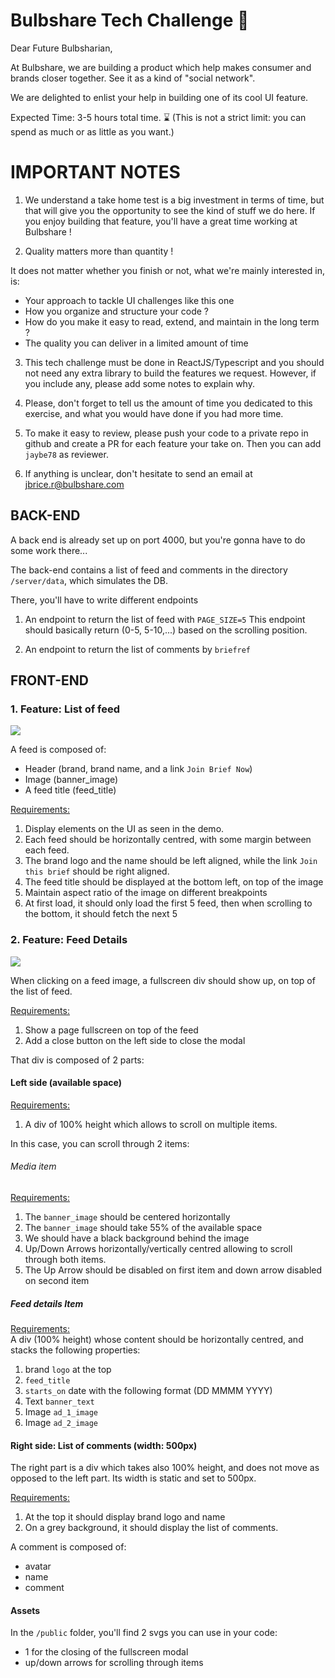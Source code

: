 # Bulbshare Tech Challenge 🦾

Dear Future Bulbsharian,

At Bulbshare, we are building a product which help makes consumer and brands closer together.
See it as a kind of "social network".

We are delighted to enlist your help in building one of its cool UI feature.

Expected Time: 3-5 hours total time. ⌛  (This is not a strict limit: you can spend as much or as little as you want.)

# IMPORTANT NOTES

1. We understand a take home test is a big investment in terms of time, but that will give you the opportunity
to see the kind of stuff we do here. If you enjoy building that feature, you'll have a great time working at Bulbshare !


2. Quality matters more than quantity !

It does not matter whether you finish or not, what we're mainly interested in, is:
  - Your approach to tackle UI challenges like this one
  - How you organize and structure your code ?
  - How do you make it easy to read, extend, and maintain in the long term ?
  - The quality you can deliver in a limited amount of time

3. This tech challenge must be done in ReactJS/Typescript and you should not need any extra library to build the features we request.
However, if you include any, please add some notes to explain why.

4. Please, don't forget to tell us the amount of time you dedicated to this exercise, and what you would have done if you had more time. 

5. To make it easy to review, please push your code to a private repo in github and create a PR for each feature your take on.
Then you can add `jaybe78` as reviewer.

7. If anything is unclear, don't hesitate to send an email at jbrice.r@bulbshare.com


## BACK-END

A back end is already set up on port 4000, but you're gonna have to do some work there...

The back-end contains a list of feed and comments in the directory `/server/data`, which simulates the DB.

There, you'll have to write different endpoints 
1. An endpoint to return the list of feed with `PAGE_SIZE=5`
This endpoint should basically return (0-5, 5-10,...) based on the scrolling position.

2. An endpoint to return the list of comments by `briefref`

## FRONT-END

### 1. Feature: List of feed  

![](https://media.giphy.com/media/7P6XLWZakSI4cmTYxc/giphy.gif)

A feed is composed of: 
- Header (brand, brand name, and a link `Join Brief Now`)
- Image (banner_image)
- A feed title (feed_title)


<u>Requirements:</u>

1. Display elements on the UI as seen in the demo.
2. Each feed should be horizontally centred, with some margin between each feed. 
3. The brand logo and the name should be left aligned, while the link `Join this brief` should be right aligned. 
4. The feed title should be displayed at the bottom left, on top of the image 
5. Maintain aspect ratio of the image on different breakpoints
6. At first load, it should only load the first 5 feed, then when scrolling to the bottom, it should fetch the next 5


### 2. Feature: Feed Details

![](https://media.giphy.com/media/ebEzgbew7OxqnRiDxl/giphy.gif)

When clicking on a feed image, a fullscreen div should show up, on top of the list of feed.

<u>Requirements:</u>
1. Show a page fullscreen on top of the feed
2. Add a close button on the left side to close the modal


That div is composed of 2 parts:

#### Left side (available space)

 <u>Requirements:</u>  
  1. A div of 100% height which allows to scroll on multiple items.
  
  In this case, you can scroll through 2 items:

###### Media item

   <u>Requirements:</u>
   1. The `banner_image` should be centered horizontally 
   2. The `banner_image` should take 55% of the available space
   3. We should have a black background behind the image
   4. Up/Down Arrows horizontally/vertically centred allowing to scroll through both items.
   5. The Up Arrow should be disabled on first item and down arrow disabled on second item
     
##### Feed details Item

  <u>Requirements:</u>  
  A div (100% height) whose content should be horizontally centred, and stacks the following properties:
   1. brand `logo` at the top 
   2. `feed_title`
   3. `starts_on` date with the following format (DD MMMM YYYY)
   4. Text `banner_text`
   5. Image `ad_1_image`
   6. Image `ad_2_image`


#### Right side: List of comments (width: 500px)

The right part is a div which takes also 100% height, and does not move as opposed to the left part.
Its width is static and set to 500px.

<u>Requirements:</u>
1. At the top it should display brand logo and name
2. On a grey background, it should display the list of comments.

A comment is composed of:
- avatar
- name
- comment

#### Assets

In the `/public` folder, you'll find 2 svgs you can use in your code:
- 1 for the closing of the fullscreen modal 
- up/down arrows for scrolling through items
